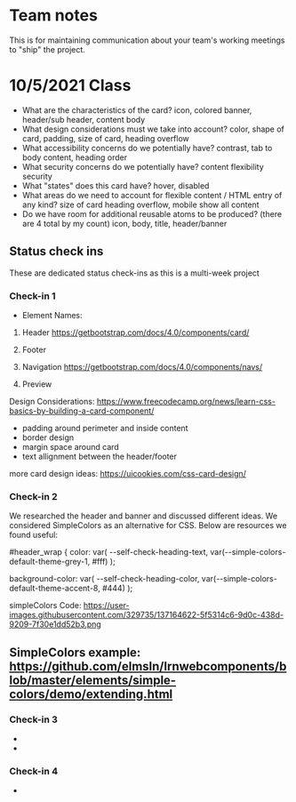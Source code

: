 # Team notes
This is for maintaining communication about your team's working meetings to "ship" the project.

# 10/5/2021 Class
- What are the characteristics of the card?
icon, colored banner, header/sub header, content body
- What design considerations must we take into account?
color, shape of card, padding, size of card, heading overflow
- What accessibility concerns do we potentially have?
contrast, tab to body content, heading order
- What security concerns do we potentially have?
content flexibility security
- What "states" does this card have?
hover, disabled
- What areas do we need to account for flexible content / HTML entry of any kind?
size of card heading overflow, mobile show all content
- Do we have room for additional reusable atoms to be produced? (there are 4 total by my count)
icon, body, title, header/banner


## Status check ins
These are dedicated status check-ins as this is a multi-week project
### Check-in 1
- Element Names:
1) Header
https://getbootstrap.com/docs/4.0/components/card/
2) Footer 
3) Navigation
https://getbootstrap.com/docs/4.0/components/navs/

4) Preview

Design Considerations:
https://www.freecodecamp.org/news/learn-css-basics-by-building-a-card-component/
- padding around perimeter and inside content
- border design
- margin space around card
- text allignment between the header/footer

more card design ideas:
https://uicookies.com/css-card-design/
### Check-in 2
 We researched the header and banner and discussed different ideas. We considered SimpleColors as an alternative for CSS. Below are resources we found useful:

#header_wrap {
          color: var(
            --self-check-heading-text,
            var(--simple-colors-default-theme-grey-1, #fff)
          );

 background-color: var(
            --self-check-heading-color,
            var(--simple-colors-default-theme-accent-8, #444)
          );

simpleColors Code:
https://user-images.githubusercontent.com/329735/137164622-5f5314c6-9d0c-438d-9209-7f30e1dd52b3.png

SimpleColors example:
https://github.com/elmsln/lrnwebcomponents/blob/master/elements/simple-colors/demo/extending.html
- 
### Check-in 3
- 
- 
### Check-in 4
- 
